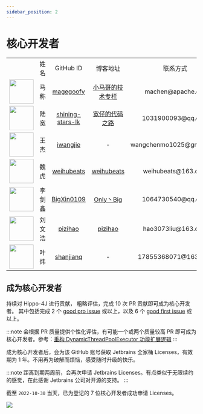 ```yaml
---
sidebar_position: 2
---
```


# 核心开发者

<table>
  <tr>
    <td align="center" width="16%"></td>
    <td align="center" width="16%">姓名</td>
    <td align="center" width="18%">GitHub ID</td>
    <td align="center" width="24%">博客地址</td>
    <td align="center" width="26%">联系方式</td>
  </tr>
  <tr>
    <td align="center" ><a href="https://github.com/magegoofy"><img src="https://avatars.githubusercontent.com/u/77398366?v=4?s=64" width="64px;"/></a></td>
    <td align="center" >马称</td>
    <td align="center" ><a href="https://github.com/magegoofy">magegoofy</a></td>
    <td align="center" ><a href="https://www.xiaomage.info/">小马哥的技术专栏</a></td>
    <td align="center" >machen@apache.org</td>
  </tr>
  <tr>
    <td align="center"><a href="https://github.com/shining-stars-lk"><img src="https://avatars.githubusercontent.com/u/40255310?v=4?s=64" width="64px;"/></a></td>
    <td align="center">陆宽</td>
    <td align="center" ><a href="https://github.com/shining-stars-lk">shining-stars-lk</a></td>
    <td align="center" ><a href="https://blog.csdn.net/guntun8987">宽仔的代码之路</a></td>
    <td align="center" >1031900093@qq.com</td>
  </tr>
   <tr>
    <td align="center"><a href="https://github.com/iwangjie"><img src="https://avatars.githubusercontent.com/u/23075587?v=4?s=64" width="64px;"/></a></td>
    <td align="center">王杰</td>
    <td align="center" ><a href="https://github.com/iwangjie">iwangjie</a></td>
    <td align="center" >-</td>
    <td align="center" >wangchenmo1025@gmail.com</td>
  </tr>
  <tr>
    <td align="center"><a href="https://github.com/weihubeats"><img src="https://avatars.githubusercontent.com/u/42484192?v=4?s=64" width="64px;"/></a></td>
    <td align="center">魏虎</td>
    <td align="center" ><a href="https://github.com/weihubeats">weihubeats</a></td>
    <td align="center" ><a href="https://weihubeats.blog.csdn.net/">weihubeats</a></td>
    <td align="center" >weihubeats@163.com</td>
  </tr>
  <tr>
    <td align="center"><a href="https://github.com/BigXin0109"><img src="https://avatars.githubusercontent.com/u/24769514?v=4?s=64" width="64px;"/></a></td>
    <td align="center">李剑鑫</td>
    <td align="center" ><a href="https://github.com/BigXin0109">BigXin0109</a></td>
    <td align="center" ><a href="https://blog.csdn.net/qq_34741165">Only丶Big</a></td>
    <td align="center" >1064730540@qq.com</td>
  </tr>
  <tr>
    <td align="center"><a href="https://github.com/pizihao"><img src="https://avatars.githubusercontent.com/u/48643103?v=4?s=64" width="64px;"/></a></td>
    <td align="center">刘文浩</td>
    <td align="center" ><a href="https://github.com/pizihao">pizihao</a></td>
    <td align="center" ><a href="https://www.yuque.com/chenghu-08dla/pizig1">pizihao</a></td>
    <td align="center" >hao3073liu@163.com</td>
  </tr>
  <tr>
    <td align="center"><a href="https://github.com/pizihao"><img src="https://avatars.githubusercontent.com/u/49084314?v=4?s=64" width="64px;"/></a></td>
    <td align="center">叶炜</td>
    <td align="center" ><a href="https://github.com/shanjianq">shanjianq</a></td>
    <td align="center" >-</td>
    <td align="center" >17855368071@163.com</td>
  </tr>
</table>

## 成为核心开发者

持续对 Hippo-4J 进行贡献， 粗略评估，完成 10 次 PR 贡献即可成为核心开发者。 其中包括完成 2 个 [good pro issue](https://github.com/opengoofy/hippo4j/issues?q=is%3Aissue+is%3Aopen+label%3A%22good+pro+issue%22) 或以上，以及 6 个 [good first issue](https://github.com/opengoofy/hippo4j/issues?q=is%3Aissue+is%3Aopen+label%3A%22good+first+issue%22) 或以上。

:::note
会根据 PR 质量提供个性化评估，有可能一个或两个质量较高 PR 即可成为核心开发者。参考：[重构 DynamicThreadPoolExecutor 功能扩展逻辑](https://github.com/opengoofy/hippo4j/pull/854)
:::

成为核心开发者后，会为该 GitHub 账号获取 Jetbrains 全家桶 Licenses，有效期为 1 年。不用再为破解而烦恼，感受随时升级的快乐。

:::note
距离到期两周前，会再次申请 Jetbrains Licenses。有点类似于无限续约的感觉，在此感谢 Jetbrains 公司对开源的支持。
:::

截至 `2022-10-30` 当天，已为登记的 7 位核心开发者成功申请 Licenses。

![](https://images-machen.oss-cn-beijing.aliyuncs.com/image-20221030134303060.png)
